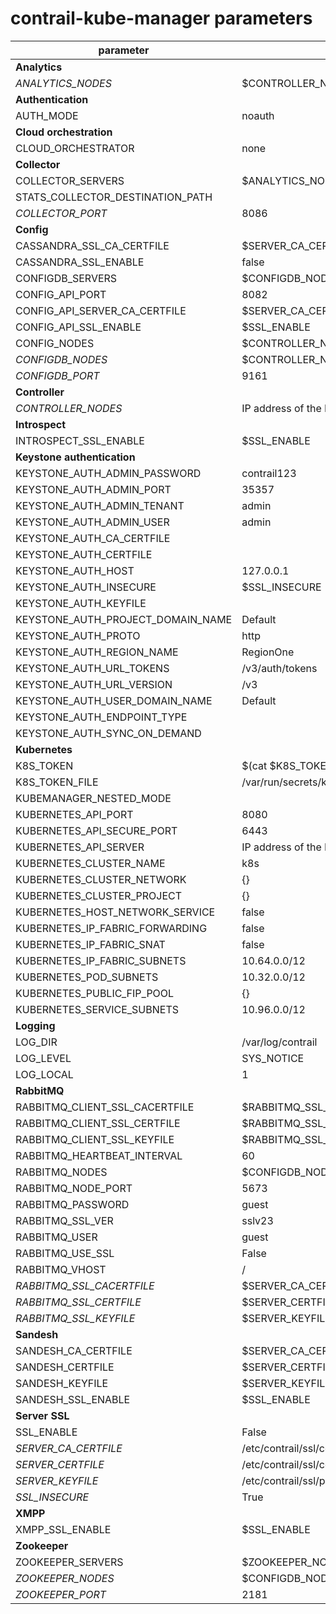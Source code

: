 # contrail-kube-manager parameters

| parameter                         | default                                             |
| --------------------------------- | --------------------------------------------------- |
| **Analytics**                     |                                                     |
| *ANALYTICS_NODES*                 | $CONTROLLER_NODES                                   |
| **Authentication**                |                                                     |
| AUTH_MODE                         | noauth                                              |
| **Cloud orchestration**           |                                                     |
| CLOUD_ORCHESTRATOR                | none                                                |
| **Collector**                     |                                                     |
| COLLECTOR_SERVERS                 | $ANALYTICS_NODES with $COLLECTOR_PORT               |
| STATS_COLLECTOR_DESTINATION_PATH  |                                                     |
| *COLLECTOR_PORT*                  | 8086                                                |
| **Config**                        |                                                     |
| CASSANDRA_SSL_CA_CERTFILE         | $SERVER_CA_CERTFILE                                 |
| CASSANDRA_SSL_ENABLE              | false                                               |
| CONFIGDB_SERVERS                  | $CONFIGDB_NODES with $CONFIGDB_PORT                 |
| CONFIG_API_PORT                   | 8082                                                |
| CONFIG_API_SERVER_CA_CERTFILE     | $SERVER_CA_CERTFILE                                 |
| CONFIG_API_SSL_ENABLE             | $SSL_ENABLE                                         |
| CONFIG_NODES                      | $CONTROLLER_NODES                                   |
| *CONFIGDB_NODES*                  | $CONTROLLER_NODES                                   |
| *CONFIGDB_PORT*                   | 9161                                                |
| **Controller**                    |                                                     |
| *CONTROLLER_NODES*                | IP address of the NIC performs default routing      |
| **Introspect**                    |                                                     |
| INTROSPECT_SSL_ENABLE             | $SSL_ENABLE                                         |
| **Keystone authentication**       |                                                     |
| KEYSTONE_AUTH_ADMIN_PASSWORD      | contrail123                                         |
| KEYSTONE_AUTH_ADMIN_PORT          | 35357                                               |
| KEYSTONE_AUTH_ADMIN_TENANT        | admin                                               |
| KEYSTONE_AUTH_ADMIN_USER          | admin                                               |
| KEYSTONE_AUTH_CA_CERTFILE         |                                                     |
| KEYSTONE_AUTH_CERTFILE            |                                                     |
| KEYSTONE_AUTH_HOST                | 127.0.0.1                                           |
| KEYSTONE_AUTH_INSECURE            | $SSL_INSECURE                                       |
| KEYSTONE_AUTH_KEYFILE             |                                                     |
| KEYSTONE_AUTH_PROJECT_DOMAIN_NAME | Default                                             |
| KEYSTONE_AUTH_PROTO               | http                                                |
| KEYSTONE_AUTH_REGION_NAME         | RegionOne                                           |
| KEYSTONE_AUTH_URL_TOKENS          | /v3/auth/tokens                                     |
| KEYSTONE_AUTH_URL_VERSION         | /v3                                                 |
| KEYSTONE_AUTH_USER_DOMAIN_NAME    | Default                                             |
| KEYSTONE_AUTH_ENDPOINT_TYPE       |                                                     |
| KEYSTONE_AUTH_SYNC_ON_DEMAND      |                                                     |
| **Kubernetes**                    |                                                     |
| K8S_TOKEN                         | $(cat $K8S_TOKEN_FILE)                              |
| K8S_TOKEN_FILE                    | /var/run/secrets/kubernetes.io/serviceaccount/token |
| KUBEMANAGER_NESTED_MODE           |                                                     |
| KUBERNETES_API_PORT               | 8080                                                |
| KUBERNETES_API_SECURE_PORT        | 6443                                                |
| KUBERNETES_API_SERVER             | IP address of the NIC performs default routing      |
| KUBERNETES_CLUSTER_NAME           | k8s                                                 |
| KUBERNETES_CLUSTER_NETWORK        | {}                                                  |
| KUBERNETES_CLUSTER_PROJECT        | {}                                                  |
| KUBERNETES_HOST_NETWORK_SERVICE   | false                                               |
| KUBERNETES_IP_FABRIC_FORWARDING   | false                                               |
| KUBERNETES_IP_FABRIC_SNAT         | false                                               |
| KUBERNETES_IP_FABRIC_SUBNETS      | 10.64.0.0/12                                        |
| KUBERNETES_POD_SUBNETS            | 10.32.0.0/12                                        |
| KUBERNETES_PUBLIC_FIP_POOL        | {}                                                  |
| KUBERNETES_SERVICE_SUBNETS        | 10.96.0.0/12                                        |
| **Logging**                       |                                                     |
| LOG_DIR                           | /var/log/contrail                                   |
| LOG_LEVEL                         | SYS_NOTICE                                          |
| LOG_LOCAL                         | 1                                                   |
| **RabbitMQ**                      |                                                     |
| RABBITMQ_CLIENT_SSL_CACERTFILE    | $RABBITMQ_SSL_CACERTFILE                            |
| RABBITMQ_CLIENT_SSL_CERTFILE      | $RABBITMQ_SSL_CERTFILE                              |
| RABBITMQ_CLIENT_SSL_KEYFILE       | $RABBITMQ_SSL_KEYFILE                               |
| RABBITMQ_HEARTBEAT_INTERVAL       | 60                                                  |
| RABBITMQ_NODES                    | $CONFIGDB_NODES                                     |
| RABBITMQ_NODE_PORT                | 5673                                                |
| RABBITMQ_PASSWORD                 | guest                                               |
| RABBITMQ_SSL_VER                  | sslv23                                              |
| RABBITMQ_USER                     | guest                                               |
| RABBITMQ_USE_SSL                  | False                                               |
| RABBITMQ_VHOST                    | /                                                   |
| *RABBITMQ_SSL_CACERTFILE*         | $SERVER_CA_CERTFILE                                 |
| *RABBITMQ_SSL_CERTFILE*           | $SERVER_CERTFILE                                    |
| *RABBITMQ_SSL_KEYFILE*            | $SERVER_KEYFILE                                     |
| **Sandesh**                       |                                                     |
| SANDESH_CA_CERTFILE               | $SERVER_CA_CERTFILE                                 |
| SANDESH_CERTFILE                  | $SERVER_CERTFILE                                    |
| SANDESH_KEYFILE                   | $SERVER_KEYFILE                                     |
| SANDESH_SSL_ENABLE                | $SSL_ENABLE                                         |
| **Server SSL**                    |                                                     |
| SSL_ENABLE                        | False                                               |
| *SERVER_CA_CERTFILE*              | /etc/contrail/ssl/certs/ca-cert.pem                 |
| *SERVER_CERTFILE*                 | /etc/contrail/ssl/certs/server.pem                  |
| *SERVER_KEYFILE*                  | /etc/contrail/ssl/private/server-privkey.pem        |
| *SSL_INSECURE*                    | True                                                |
| **XMPP**                          |                                                     |
| XMPP_SSL_ENABLE                   | $SSL_ENABLE                                         |
| **Zookeeper**                     |                                                     |
| ZOOKEEPER_SERVERS                 | $ZOOKEEPER_NODES with $ZOOKEEPER_PORT               |
| *ZOOKEEPER_NODES*                 | $CONFIGDB_NODES                                     |
| *ZOOKEEPER_PORT*                  | 2181                                                |
